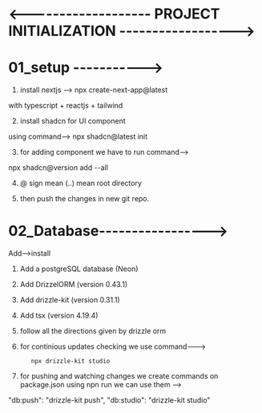 # <------------------- PROJECT INITIALIZATION ------------------>



#  01_setup ----------->

1. install nextjs --> npx create-next-app@latest 

with typescript + reactjs + tailwind 

2. install shadcn for UI component 

using command--> npx shadcn@latest init 

3. for adding component we have to run command-->

npx shadcn@version add --all

4. @ sign mean (..) mean root directory 

5. then push the changes  in new git repo.



# 02_Database----------------->
Add-->install 

1. Add a postgreSQL database (Neon)

2. Add DrizzelORM (version 0.43.1)

3. Add drizzle-kit (version 0.31.1) 

4. Add tsx (version 4.19.4)

5. follow all the directions given by drizzle orm 

6. for continious updates checking we use command--->

          npx drizzle-kit studio 

7. for pushing and watching changes we create commands on package.json using npn run we can use them -->

 "db:push": "drizzle-kit push",
 "db:studio": "drizzle-kit studio"



